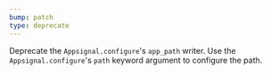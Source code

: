 ```yaml
---
bump: patch
type: deprecate
---
```


Deprecate the `Appsignal.configure`'s `app_path` writer. Use the `Appsignal.configure`'s `path` keyword argument to configure the path.
